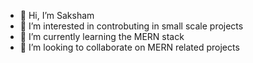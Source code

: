 - 👋 Hi, I’m Saksham
- 👀 I’m interested in controbuting in small scale projects
- 🌱 I’m currently learning the MERN stack
- 💞️ I’m looking to collaborate on MERN related projects




<!---
Saksham86/Saksham86 is a ✨ special ✨ repository because its `README.md` (this file) appears on your GitHub profile.
You can click the Preview link to take a look at your changes.
--->
